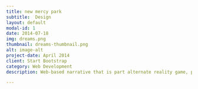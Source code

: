 ```yaml
---
title: new mercy park
subtitle:  Design
layout: default
modal-id: 1
date: 2014-07-18
img: dreams.png
thumbnail: dreams-thumbnail.png
alt: image-alt
project-date: April 2014
client: Start Bootstrap
category: Web Development
description: Web-based narrative that is part alternate reality game, part poetry, and part software tutorial, resulting in an experience that spans months and takes place across chat boxes, emails, and other internet platforms.

---
```

